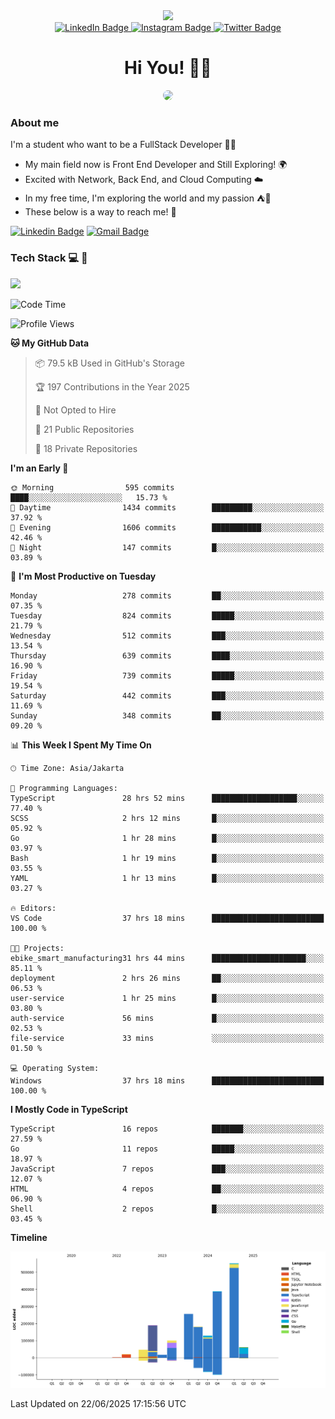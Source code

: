 <div>
  <div id="header" align="center">
      <img src="https://media.giphy.com/media/nFLW7PNGgN3lI68rdv/giphy.gif" width="100"/>
      <div id="badges" style="margin-bottom:20px">
        <a href="https://www.linkedin.com/in/daffaputranarendra/">
          <img src="https://img.shields.io/badge/LinkedIn-blue?style=for-the-badge&logo=linkedin&logoColor=white" alt="LinkedIn Badge"/>
        </a>
        <a href="https://www.instagram.com/daffadon_/">
          <img src="https://img.shields.io/badge/Instagram-E4405F?style=for-the-badge&logo=instagram&logoColor=white" alt="Instagram Badge"/>
        </a>
        <a href="https://twitter.com/daffadon_">
          <img src="https://img.shields.io/badge/Twitter-blue?style=for-the-badge&logo=twitter&logoColor=white" alt="Twitter Badge"/>
        </a>
      </div>
    <h1>Hi You! 🙌🙌</h1>
    <img src="https://media.giphy.com/media/rJsMvyk7AHHiW9qKLM/giphy.gif" height=200 style="border-radius:10px" />
  </div>
</div>

### About me

I'm a student who want to be a FullStack Developer 🧑‍💻

- My main field now is Front End Developer and Still Exploring! 🌍
- Excited with Network, Back End, and Cloud Computing ☁️
- In my free time, I'm exploring the world and my passion ⛺🍵
- These below is a way to reach me! 🏃

[![Linkedin Badge](https://skillicons.dev/icons?i=linkedin)](https://www.linkedin.com/in/daffaputranarendra/)
[![Gmail Badge](https://skillicons.dev/icons?i=gmail)](https://mail.google.com/mail/?view=cm&fs=1&to=daffaputranarendra9@gmail.com)

### Tech Stack 💻 📘

<img src="https://skillicons.dev/icons?i=java,html,css,javascript,typescript,golang,react,next,express,vite,tailwind,mui,prisma,mongodb,mysql,firebase,jest,git,jenkins,docker,kubernetes,github,postman,prometheus,grafana,gcp,vscode,arch,&perline=9"/>

<!--START_SECTION:waka-->
![Code Time](http://img.shields.io/badge/Code%20Time-61%20hrs%2016%20mins-blue)

![Profile Views](http://img.shields.io/badge/Profile%20Views-0-blue)

**🐱 My GitHub Data** 

> 📦 79.5 kB Used in GitHub's Storage 
 > 
> 🏆 197 Contributions in the Year 2025
 > 
> 🚫 Not Opted to Hire
 > 
> 📜 21 Public Repositories 
 > 
> 🔑 18 Private Repositories 
 > 
**I'm an Early 🐤** 

```text
🌞 Morning                595 commits         ████░░░░░░░░░░░░░░░░░░░░░   15.73 % 
🌆 Daytime                1434 commits        █████████░░░░░░░░░░░░░░░░   37.92 % 
🌃 Evening                1606 commits        ███████████░░░░░░░░░░░░░░   42.46 % 
🌙 Night                  147 commits         █░░░░░░░░░░░░░░░░░░░░░░░░   03.89 % 
```
📅 **I'm Most Productive on Tuesday** 

```text
Monday                   278 commits         ██░░░░░░░░░░░░░░░░░░░░░░░   07.35 % 
Tuesday                  824 commits         █████░░░░░░░░░░░░░░░░░░░░   21.79 % 
Wednesday                512 commits         ███░░░░░░░░░░░░░░░░░░░░░░   13.54 % 
Thursday                 639 commits         ████░░░░░░░░░░░░░░░░░░░░░   16.90 % 
Friday                   739 commits         █████░░░░░░░░░░░░░░░░░░░░   19.54 % 
Saturday                 442 commits         ███░░░░░░░░░░░░░░░░░░░░░░   11.69 % 
Sunday                   348 commits         ██░░░░░░░░░░░░░░░░░░░░░░░   09.20 % 
```


📊 **This Week I Spent My Time On** 

```text
🕑︎ Time Zone: Asia/Jakarta

💬 Programming Languages: 
TypeScript               28 hrs 52 mins      ███████████████████░░░░░░   77.40 % 
SCSS                     2 hrs 12 mins       █░░░░░░░░░░░░░░░░░░░░░░░░   05.92 % 
Go                       1 hr 28 mins        █░░░░░░░░░░░░░░░░░░░░░░░░   03.97 % 
Bash                     1 hr 19 mins        █░░░░░░░░░░░░░░░░░░░░░░░░   03.55 % 
YAML                     1 hr 13 mins        █░░░░░░░░░░░░░░░░░░░░░░░░   03.27 % 

🔥 Editors: 
VS Code                  37 hrs 18 mins      █████████████████████████   100.00 % 

🐱‍💻 Projects: 
ebike_smart_manufacturing31 hrs 44 mins      █████████████████████░░░░   85.11 % 
deployment               2 hrs 26 mins       ██░░░░░░░░░░░░░░░░░░░░░░░   06.53 % 
user-service             1 hr 25 mins        █░░░░░░░░░░░░░░░░░░░░░░░░   03.80 % 
auth-service             56 mins             █░░░░░░░░░░░░░░░░░░░░░░░░   02.53 % 
file-service             33 mins             ░░░░░░░░░░░░░░░░░░░░░░░░░   01.50 % 

💻 Operating System: 
Windows                  37 hrs 18 mins      █████████████████████████   100.00 % 
```

**I Mostly Code in TypeScript** 

```text
TypeScript               16 repos            ███████░░░░░░░░░░░░░░░░░░   27.59 % 
Go                       11 repos            █████░░░░░░░░░░░░░░░░░░░░   18.97 % 
JavaScript               7 repos             ███░░░░░░░░░░░░░░░░░░░░░░   12.07 % 
HTML                     4 repos             ██░░░░░░░░░░░░░░░░░░░░░░░   06.90 % 
Shell                    2 repos             █░░░░░░░░░░░░░░░░░░░░░░░░   03.45 % 
```



**Timeline**

![Lines of Code chart](https://raw.githubusercontent.com/Daffadon/Daffadon/main/assets/bar_graph.png)


 Last Updated on 22/06/2025 17:15:56 UTC
<!--END_SECTION:waka-->
